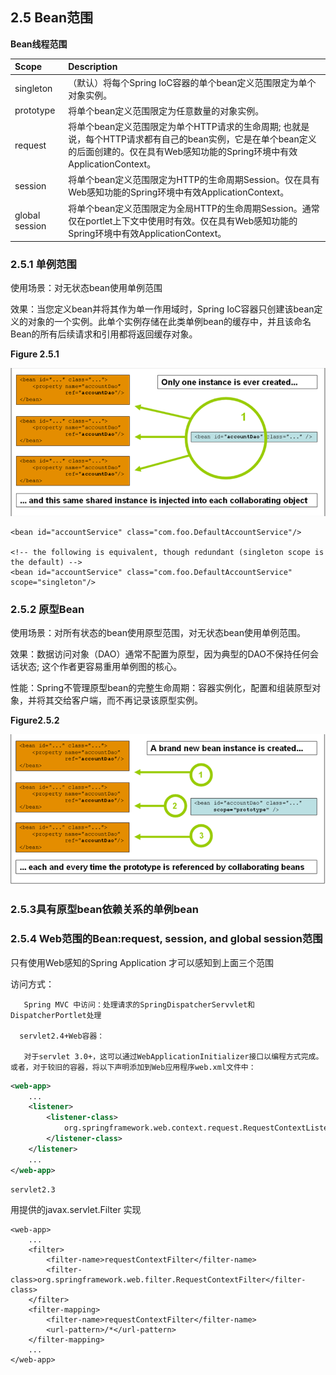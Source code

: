## 2.5 Bean范围

**Bean线程范围**

| Scope | Description |
| :--- | :--- |
| singleton | （默认）将每个Spring IoC容器的单个bean定义范围限定为单个对象实例。 |
| prototype | 将单个bean定义范围限定为任意数量的对象实例。 |
| request | 将单个bean定义范围限定为单个HTTP请求的生命周期; 也就是说，每个HTTP请求都有自己的bean实例，它是在单个bean定义的后面创建的。仅在具有Web感知功能的Spring环境中有效ApplicationContext。 |
| session | 将单个bean定义范围限定为HTTP的生命周期Session。仅在具有Web感知功能的Spring环境中有效ApplicationContext。 |
| global session | 将单个bean定义范围限定为全局HTTP的生命周期Session。通常仅在portlet上下文中使用时有效。仅在具有Web感知功能的Spring环境中有效ApplicationContext。 |

### 2.5.1 单例范围

使用场景：对无状态bean使用单例范围

效果：当您定义bean并将其作为单一作用域时，Spring IoC容器只创建该bean定义的对象的一个实例。此单个实例存储在此类单例bean的缓存中，并且该命名Bean的所有后续请求和引用都将返回缓存对象。

**Figure 2.5.1**

![](/assets/2_5_1.PNG)

```
<bean id="accountService" class="com.foo.DefaultAccountService"/>

<!-- the following is equivalent, though redundant (singleton scope is the default) -->
<bean id="accountService" class="com.foo.DefaultAccountService" scope="singleton"/>
```

### 2.5.2 原型Bean

使用场景：对所有状态的bean使用原型范围，对无状态bean使用单例范围。

效果：数据访问对象（DAO）通常不配置为原型，因为典型的DAO不保持任何会话状态; 这个作者更容易重用单例图的核心。

性能：Spring不管理原型bean的完整生命周期：容器实例化，配置和组装原型对象，并将其交给客户端，而不再记录该原型实例。

**Figure2.5.2**

![](/images/2_5_2.PNG)

### 2.5.3具有原型bean依赖关系的单例bean

### 2.5.4 Web范围的Bean:request, session, and global session范围

只有使用Web感知的Spring Application 才可以感知到上面三个范围

访问方式：

```
   Spring MVC 中访问：处理请求的SpringDispatcherServvlet和DispatcherPortlet处理

  servlet2.4+Web容器：

   对于servlet 3.0+，这可以通过WebApplicationInitializer接口以编程方式完成。或者，对于较旧的容器，将以下声明添加到Web应用程序web.xml文件中：
```

```XML
<web-app>
    ...
    <listener>
        <listener-class>
            org.springframework.web.context.request.RequestContextListener
        </listener-class>
    </listener>
    ...
</web-app>
```

```
servlet2.3
```

用提供的javax.servlet.Filter 实现

```
<web-app>
    ...
    <filter>
        <filter-name>requestContextFilter</filter-name>
        <filter-class>org.springframework.web.filter.RequestContextFilter</filter-class>
    </filter>
    <filter-mapping>
        <filter-name>requestContextFilter</filter-name>
        <url-pattern>/*</url-pattern>
    </filter-mapping>
    ...
</web-app>
```

## 



